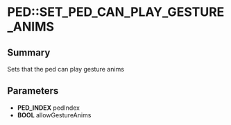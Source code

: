 # PED::SET_PED_CAN_PLAY_GESTURE_ANIMS

## Summary
Sets that the ped can play gesture anims

## Parameters
* **PED_INDEX** pedIndex
* **BOOL** allowGestureAnims